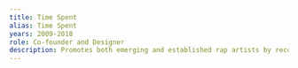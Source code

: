 ```yaml
---
title: Time Spent
alias: Time Spent
years: 2009-2018
role: Co-founder and Designer
description: Promotes both emerging and established rap artists by recording live acapella performances through the medium of VHS. 
---
```


